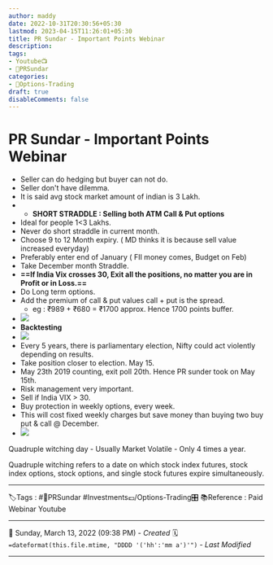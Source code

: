 ```yaml
---
author: maddy
date: 2022-10-31T20:30:56+05:30
lastmod: 2023-04-15T11:26:01+05:30
title: PR Sundar - Important Points Webinar
description: 
tags:
- Youtube📺
- 🧔PRSundar 
categories: 
- 🤹Options-Trading
draft: true
disableComments: false
---
```

# PR Sundar - Important Points Webinar
- Seller can do hedging but buyer can not do.
- Seller don't have dilemma.
- It is said avg stock market amount of indian is 3 Lakh.
- - **SHORT STRADDLE : Selling both ATM Call & Put options**
- Ideal for people 1<3 Lakhs.
- Never do short straddle in current month.
- Choose 9 to 12 Month expiry. ( MD thinks it is because sell value increased everyday)
- Preferably enter end of January ( FII money comes, Budget on Feb)
- Take December month Straddle.
- **==If India Vix crosses 30, Exit all the positions, no matter you are in Profit or in Loss.==**
- Do Long term options.
- Add the premium of call & put values call + put is the spread.
	- eg : ₹989 + ₹680 = ₹1700 approx. Hence 1700 points buffer.
- ![](https://i.imgur.com/I5FKlcsl.png)
- **Backtesting**
- ![](https://i.imgur.com/XOeEePpl.png)
- Every 5 years, there is parliamentary election, Nifty could act violently depending on results.
- Take position closer to election. May 15.
- May 23th 2019 counting, exit poll 20th. Hence PR sunder took on May 15th.
- Risk management very important.
- Sell if India VIX > 30.
- Buy protection in weekly options, every week.
- This will cost fixed weekly charges but save money than buying two buy put & call @ December.
- ![](https://i.imgur.com/Z11XEsk.png)

Quadruple witching day 
	- Usually Market Volatile 
	- Only 4 times a year.

Quadruple witching refers to a date on which stock index futures, stock index options, stock options, and single stock futures expire simultaneously.

---
🏷️Tags : #🧔PRSundar #Investments💷/Options-Trading🎛️ 
📚Reference : Paid Webinar Youtube

---
📅   Sunday, March 13, 2022  (09:38 PM) - *Created*
🗓️ `=dateformat(this.file.mtime, "DDDD '('hh':'mm a')'")` - *Last Modified* 

---

